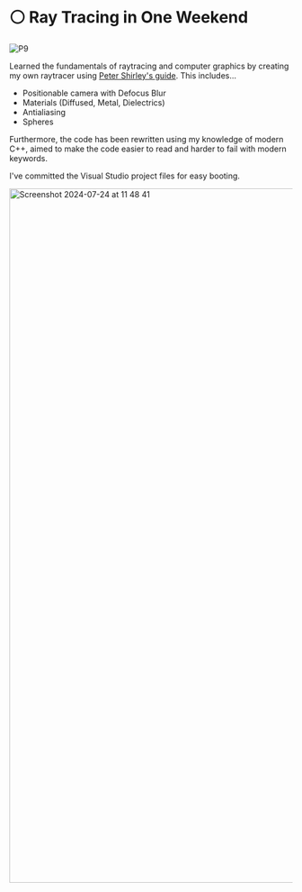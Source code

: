 # ⚪ Ray Tracing in One Weekend

![P9](https://github.com/user-attachments/assets/f91c0e60-49a8-41b2-b4ae-8c884e9a4b83)

Learned the fundamentals of raytracing and computer graphics by creating my own raytracer using [Peter Shirley's guide](https://raytracing.github.io/books/RayTracingInOneWeekend.html). This includes...
- Positionable camera with Defocus Blur
- Materials (Diffused, Metal, Dielectrics)
- Antialiasing
- Spheres

Furthermore, the code has been rewritten using my knowledge of modern C++, aimed to make the code easier to read and harder to fail with modern keywords.

I've committed the Visual Studio project files for easy booting.

<img width="1233" alt="Screenshot 2024-07-24 at 11 48 41" src="https://github.com/user-attachments/assets/7ef2a701-269b-4baf-813b-175f84bc0117">
